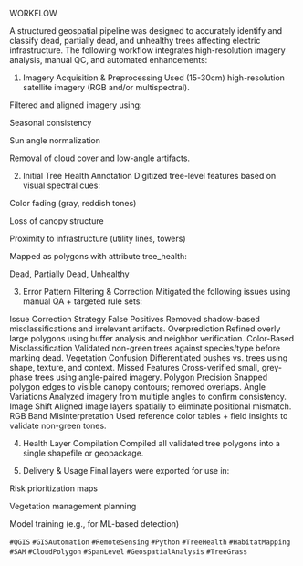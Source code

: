 WORKFLOW

A structured geospatial pipeline was designed to accurately identify and classify dead, partially dead, and unhealthy trees affecting electric infrastructure. The following workflow integrates high-resolution imagery analysis, manual QC, and automated enhancements:

1. Imagery Acquisition & Preprocessing
Used (15-30cm) high-resolution satellite imagery (RGB and/or multispectral).

Filtered and aligned imagery using:

Seasonal consistency

Sun angle normalization

Removal of cloud cover and low-angle artifacts.

2. Initial Tree Health Annotation
Digitized tree-level features based on visual spectral cues:

Color fading (gray, reddish tones)

Loss of canopy structure

Proximity to infrastructure (utility lines, towers)

Mapped as polygons with attribute tree_health:

Dead, Partially Dead, Unhealthy

3. Error Pattern Filtering & Correction
Mitigated the following issues using manual QA + targeted rule sets:

Issue	Correction Strategy
False Positives	Removed shadow-based misclassifications and irrelevant artifacts.
Overprediction	Refined overly large polygons using buffer analysis and neighbor verification.
Color-Based Misclassification	Validated non-green trees against species/type before marking dead.
Vegetation Confusion	Differentiated bushes vs. trees using shape, texture, and context.
Missed Features	Cross-verified small, grey-phase trees using angle-paired imagery.
Polygon Precision	Snapped polygon edges to visible canopy contours; removed overlaps.
Angle Variations	Analyzed imagery from multiple angles to confirm consistency.
Image Shift	Aligned image layers spatially to eliminate positional mismatch.
RGB Band Misinterpretation	Used reference color tables + field insights to validate non-green tones.


4. Health Layer Compilation
Compiled all validated tree polygons into a single shapefile or geopackage.


5. Delivery & Usage
Final layers were exported for use in:

Risk prioritization maps

Vegetation management planning

Model training (e.g., for ML-based detection)


`#QGIS` `#GISAutomation` `#RemoteSensing` `#Python` `#TreeHealth` `#HabitatMapping`  `#SAM` `#CloudPolygon` `#SpanLevel` `#GeospatialAnalysis` `#TreeGrass`
